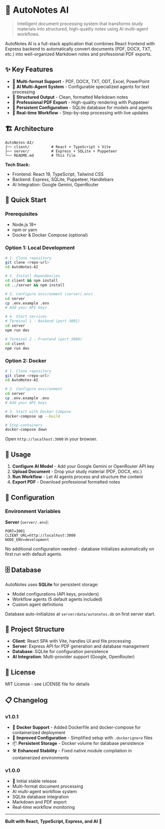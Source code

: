 # 🚀 AutoNotes AI

> Intelligent document processing system that transforms study materials into structured, high-quality notes using AI multi-agent workflows.

AutoNotes AI is a full-stack application that combines React frontend with Express backend to automatically convert documents (PDF, DOCX, TXT, etc.) into well-organized Markdown notes and professional PDF exports.

## ✨ Key Features

- 📄 **Multi-format Support** - PDF, DOCX, TXT, ODT, Excel, PowerPoint
- 🤖 **AI Multi-Agent System** - Configurable specialized agents for text processing
- 📝 **Structured Output** - Clean, formatted Markdown notes
- 🎨 **Professional PDF Export** - High-quality rendering with Puppeteer
- 💾 **Persistent Configuration** - SQLite database for models and agents
- 🔄 **Real-time Workflow** - Step-by-step processing with live updates

## 🏗️ Architecture

```
AutoNotes-AI/
├── client/          # React + TypeScript + Vite
├── server/          # Express + SQLite + Puppeteer
└── README.md        # This file
```

**Tech Stack:**
- Frontend: React 19, TypeScript, Tailwind CSS
- Backend: Express, SQLite, Puppeteer, Handlebars
- AI Integration: Google Gemini, OpenRouter

## 🚀 Quick Start

### Prerequisites
- Node.js 18+ 
- npm or yarn
- Docker & Docker Compose (optional)

### Option 1: Local Development

```bash
# 1. Clone repository
git clone <repo-url>
cd AutoNotes-AI

# 2. Install dependencies
cd client && npm install
cd ../server && npm install

# 3. Configure environment (server/.env)
cd server
cp .env.example .env
# Add your API keys

# 4. Start services
# Terminal 1 - Backend (port 3001)
cd server
npm run dev

# Terminal 2 - Frontend (port 3000)
cd client
npm run dev
```

### Option 2: Docker

```bash
# 1. Clone repository
git clone <repo-url>
cd AutoNotes-AI

# 2. Configure environment
cd server
cp .env.example .env
# Add your API keys

# 3. Start with Docker Compose
docker-compose up --build

# Stop containers
docker-compose down
```

Open `http://localhost:3000` in your browser.

## 📖 Usage

1. **Configure AI Model** - Add your Google Gemini or OpenRouter API key
2. **Upload Document** - Drop your study material (PDF, DOCX, etc.)
3. **Run Workflow** - Let AI agents process and structure the content
4. **Export PDF** - Download professional formatted notes

## 🔧 Configuration

### Environment Variables

**Server** (`server/.env`):
```env
PORT=3001
CLIENT_URL=http://localhost:3000
NODE_ENV=development
```

No additional configuration needed - database initializes automatically on first run with default agents.

## 🗄️ Database

AutoNotes uses **SQLite** for persistent storage:
- Model configurations (API keys, providers)
- Workflow agents (5 default agents included)
- Custom agent definitions

Database auto-initializes at `server/data/autonotes.db` on first server start.

## 📝 Project Structure

- **Client**: React SPA with Vite, handles UI and file processing
- **Server**: Express API for PDF generation and database management
- **Database**: SQLite for configuration persistence
- **AI Integration**: Multi-provider support (Google, OpenRouter)

## 📄 License

MIT License - see LICENSE file for details

## 📋 Changelog

### v1.0.1
- 🐳 **Docker Support** - Added Dockerfile and docker-compose for containerized deployment
- 🔧 **Improved Configuration** - Simplified setup with `.dockerignore` files
- 📦 **Persistent Storage** - Docker volume for database persistence
- 🛠️ **Enhanced Stability** - Fixed native module compilation in containerized environments

### v1.0.0
- 🎉 Initial stable release
- Multi-format document processing
- AI multi-agent workflow system
- SQLite database integration
- Markdown and PDF export
- Real-time workflow monitoring

---

**Built with React, TypeScript, Express, and AI** 🤖
